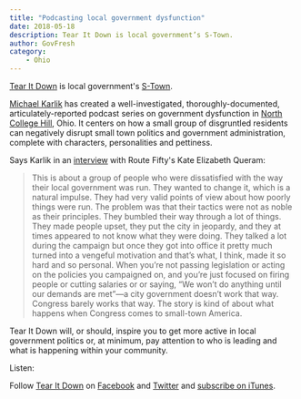 ```yaml
---
title: "Podcasting local government dysfunction"
date: 2018-05-18
description: Tear It Down is local government’s S-Town.
author: GovFresh
category:
    - Ohio
---
```


<a href="https://tearitdownpodcast.com/">Tear It Down</a> is local government's <a href="https://stownpodcast.org/">S-Town</a>.

<a href="https://twitter.com/michaelkarlik">Michael Karlik</a> has created a well-investigated, thoroughly-documented, articulately-reported podcast series on government dysfunction in <a href="https://en.wikipedia.org/wiki/North_College_Hill,_Ohio">North College Hill</a>, Ohio. It centers on how a small group of disgruntled residents can negatively disrupt small town politics and government administration, complete with characters, personalities and pettiness.

Says Karlik in an <a href="https://www.routefifty.com/management/2018/05/documenting-one-local-governments-long-history-dysfunction/148282/">interview</a> with Route Fifty's Kate Elizabeth Queram:

<blockquote>This is about a group of people who were dissatisfied with the way their local government was run. They wanted to change it, which is a natural impulse. They had very valid points of view about how poorly things were run. The problem was that their tactics were not as noble as their principles. They bumbled their way through a lot of things. They made people upset, they put the city in jeopardy, and they at times appeared to not know what they were doing. They talked a lot during the campaign but once they got into office it pretty much turned into a vengeful motivation and that’s what, I think, made it so hard and so personal. When you’re not passing legislation or acting on the policies you campaigned on, and you’re just focused on firing people or cutting salaries or or saying, “We won’t do anything until our demands are met”—a city government doesn’t work that way. Congress barely works that way. The story is kind of about what happens when Congress comes to small-town America.</blockquote>

Tear It Down will, or should, inspire you to get more active in local government politics or, at minimum, pay attention to who is leading and what is happening within your community.

Listen:



Follow <a href="https://tearitdownpodcast.com/">Tear It Down</a> on <a href="https://www.facebook.com/tearitdownpod">Facebook</a> and <a href="https://twitter.com/tearitdownpod">Twitter</a> and <a href="https://itunes.apple.com/us/podcast/tear-it-down/id1375117346">subscribe on iTunes</a>.



